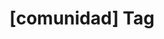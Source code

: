 ---
article_id: 0
description: List of articles under [comunidad] tag.
image: http://huntingbears.com.ve/static/img/site/mstile-310x310.png
layout: tag
slug: comunidad
title: '[comunidad] Tag'
---